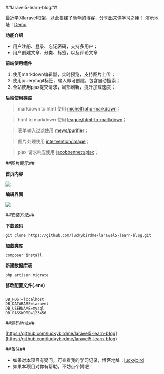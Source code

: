 ##laravel5-learn-blog##

最近学习laravel框架，以此搭建了简单的博客，分享出来供学习之用！
演示地址：[Demo](http://laravel.luckybird.me)

**功能介绍**

* 用户注册、登录、忘记密码，支持多用户；
* 用户创建文章、分类、标签，以及评论文章

**前端使用组件**

1. 使用markdown编辑器，实时预览，支持图片上传；
2. 使用jquerytagit标签，输入即可创建，包含自动搜索；
3. 全站使用pjax提交请求，局部刷新，提升加载速度；

**后端使用类库**

> markdown to html 使用 [michelf/php-markdown](https://github.com/michelf/php-markdown)；

> html to markdown 使用 [league/html-to-markdown](https://github.com/thephpleague/html-to-markdown)；

> 表单输入过滤使用 [mews/purifier](https://github.com/mewebstudio/Purifier)；

> 图片处理使用 [intervention/image](https://github.com/Intervention/image)；

> pjax 请求响应使用 [jacobbennett/pjax](https://github.com/JacobBennett/pjax)；


##图片展示##

**首页内容**

![](http://laravel.luckybird.me/upload/images/201511/22/1/900X337.18546132339_hF9sZVjldn.png)

**编辑界面**

![](http://laravel.luckybird.me/upload/images/201511/22/1/900X752.62615859938_Y7X3wb3ljj.png)


##安装方法##

**下载源码**
```
git clone https://github.com/luckybirdme/laravel5-learn-blog.git

```

**加载类库**
```
composer install
```

**新建数据库表**
```
php artisan migrate
```
**修改配置文件(.env)**
```

DB_HOST=localhost
DB_DATABASE=laravel
DB_USERNAME=mysql
DB_PASSWORD=123456

```

##源码地址##

[https://github.com/luckybirdme/laravel5-learn-blog](https://github.com/luckybirdme/laravel5-learn-blog)

##备注##

* 如果对本项目有疑问，可查看我的学习记录，博客地址：[luckybird](http://www.luckybird.me)
* 如果本项目对你有帮助，不妨点个赞吧！
